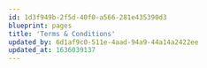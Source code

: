 ```yaml
---
id: 1d3f949b-2f5d-40f0-a566-281e435390d3
blueprint: pages
title: 'Terms & Conditions'
updated_by: 6d1af9c0-511e-4aad-94a9-44a14a2422ee
updated_at: 1636039137
---
```

